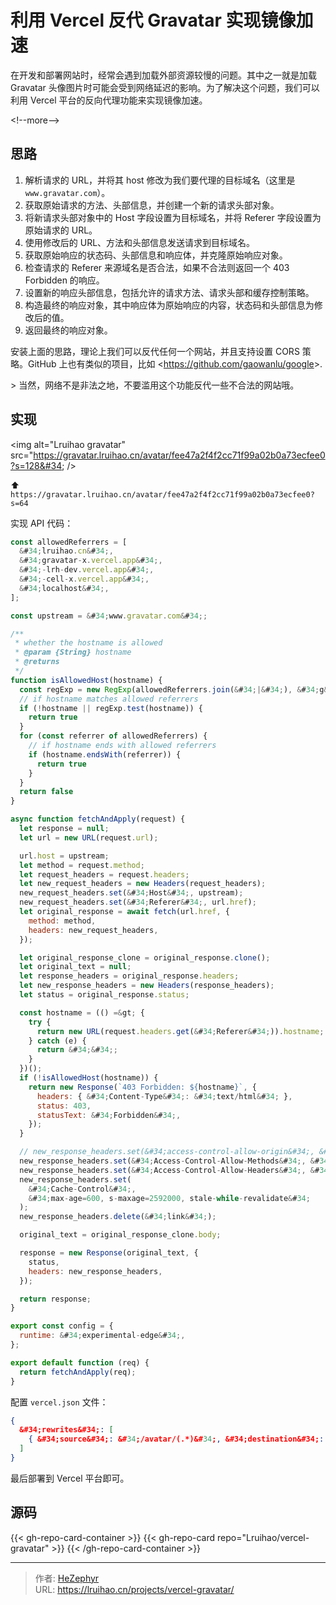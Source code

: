 # 利用 Vercel 反代 Gravatar 实现镜像加速


在开发和部署网站时，经常会遇到加载外部资源较慢的问题。其中之一就是加载 Gravatar 头像图片时可能会受到网络延迟的影响。为了解决这个问题，我们可以利用 Vercel 平台的反向代理功能来实现镜像加速。

&lt;!--more--&gt;

## 思路

1. 解析请求的 URL，并将其 host 修改为我们要代理的目标域名（这里是 `www.gravatar.com`）。
2. 获取原始请求的方法、头部信息，并创建一个新的请求头部对象。
3. 将新请求头部对象中的 Host 字段设置为目标域名，并将 Referer 字段设置为原始请求的 URL。
4. 使用修改后的 URL、方法和头部信息发送请求到目标域名。
5. 获取原始响应的状态码、头部信息和响应体，并克隆原始响应对象。
6. 检查请求的 Referer 来源域名是否合法，如果不合法则返回一个 403 Forbidden 的响应。
7. 设置新的响应头部信息，包括允许的请求方法、请求头部和缓存控制策略。
8. 构造最终的响应对象，其中响应体为原始响应的内容，状态码和头部信息为修改后的值。
9. 返回最终的响应对象。

安装上面的思路，理论上我们可以反代任何一个网站，并且支持设置 CORS 策略。GitHub 上也有类似的项目，比如 &lt;https://github.com/gaowanlu/google&gt;.

&gt; 当然，网络不是非法之地，不要滥用这个功能反代一些不合法的网站哦。

## 实现

&lt;img alt=&#34;Lruihao gravatar&#34; src=&#34;https://gravatar.lruihao.cn/avatar/fee47a2f4f2cc71f99a02b0a73ecfee0?s=128&#34; /&gt;

⬆️ `https://gravatar.lruihao.cn/avatar/fee47a2f4f2cc71f99a02b0a73ecfee0?s=64`

实现 API 代码：

```js {title=&#34;api/gravatar.js&#34;}
const allowedReferrers = [
  &#34;lruihao.cn&#34;,
  &#34;gravatar-x.vercel.app&#34;,
  &#34;-lrh-dev.vercel.app&#34;,
  &#34;-cell-x.vercel.app&#34;,
  &#34;localhost&#34;,
];

const upstream = &#34;www.gravatar.com&#34;;

/**
 * whether the hostname is allowed
 * @param {String} hostname 
 * @returns 
 */
function isAllowedHost(hostname) {
  const regExp = new RegExp(allowedReferrers.join(&#34;|&#34;), &#34;g&#34;);
  // if hostname matches allowed referrers
  if (!hostname || regExp.test(hostname)) {
    return true
  }
  for (const referrer of allowedReferrers) {
    // if hostname ends with allowed referrers
    if (hostname.endsWith(referrer)) {
      return true
    }
  }
  return false
}

async function fetchAndApply(request) {
  let response = null;
  let url = new URL(request.url);

  url.host = upstream;
  let method = request.method;
  let request_headers = request.headers;
  let new_request_headers = new Headers(request_headers);
  new_request_headers.set(&#34;Host&#34;, upstream);
  new_request_headers.set(&#34;Referer&#34;, url.href);
  let original_response = await fetch(url.href, {
    method: method,
    headers: new_request_headers,
  });

  let original_response_clone = original_response.clone();
  let original_text = null;
  let response_headers = original_response.headers;
  let new_response_headers = new Headers(response_headers);
  let status = original_response.status;

  const hostname = (() =&gt; {
    try {
      return new URL(request.headers.get(&#34;Referer&#34;)).hostname;
    } catch (e) {
      return &#34;&#34;;
    }
  })();
  if (!isAllowedHost(hostname)) {
    return new Response(`403 Forbidden: ${hostname}`, {
      headers: { &#34;Content-Type&#34;: &#34;text/html&#34; },
      status: 403,
      statusText: &#34;Forbidden&#34;,
    });
  }

  // new_response_headers.set(&#34;access-control-allow-origin&#34;, &#34;https://lruihao.cn&#34;);
  new_response_headers.set(&#34;Access-Control-Allow-Methods&#34;, &#34;GET, POST, OPTIONS&#34;);
  new_response_headers.set(&#34;Access-Control-Allow-Headers&#34;, &#34;Content-Type&#34;);
  new_response_headers.set(
    &#34;Cache-Control&#34;,
    &#34;max-age=600, s-maxage=2592000, stale-while-revalidate&#34;
  );
  new_response_headers.delete(&#34;link&#34;);

  original_text = original_response_clone.body;

  response = new Response(original_text, {
    status,
    headers: new_response_headers,
  });

  return response;
}

export const config = {
  runtime: &#34;experimental-edge&#34;,
};

export default function (req) {
  return fetchAndApply(req);
}
```

配置 `vercel.json` 文件：

```json {title=&#34;vercel.json&#34;}
{
  &#34;rewrites&#34;: [
    { &#34;source&#34;: &#34;/avatar/(.*)&#34;, &#34;destination&#34;: &#34;api/gravatar&#34; }
  ]
}
```

最后部署到 Vercel 平台即可。

## 源码

{{&lt; gh-repo-card-container &gt;}}
  {{&lt; gh-repo-card repo=&#34;Lruihao/vercel-gravatar&#34; &gt;}}
{{&lt; /gh-repo-card-container &gt;}}


---

> 作者: [HeZephyr](https://github.com/HeZephyr)  
> URL: https://lruihao.cn/projects/vercel-gravatar/  

